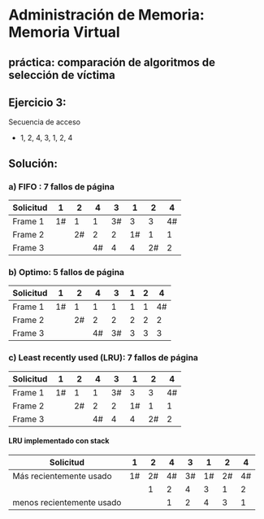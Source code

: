 # Administración de Memoria: Memoria Virtual
## práctica: comparación de algoritmos de selección de víctima 

## Ejercicio 3:  

Secuencia de acceso

- 1, 2, 4, 3, 1, 2, 4


## Solución:


### a) FIFO : 7  fallos de página


|Solicitud | 1 | 2 | 4 | 3 | 1 | 2 | 4 |
| -------- | - | - | - | - | - | - | - |
| Frame 1  | 1#| 1 | 1 | 3#| 3 | 3 | 4#|
| Frame 2  |   | 2#| 2 | 2 | 1#| 1 | 1 |
| Frame 3  |   |   | 4#| 4 | 4 | 2#| 2 | 




### b)	Optimo: 5 fallos de página




|Solicitud | 1 | 2 | 4 | 3 | 1 | 2 | 4 |
| -------- | - | - | - | - | - | - | - |
| Frame 1  | 1#| 1 | 1 | 1 | 1 | 1 | 4#|
| Frame 2  |   | 2#| 2 | 2 | 2 | 2 | 2 |
| Frame 3  |   |   | 4#| 3#| 3 | 3 | 3 | 



### c)	Least recently used (LRU): 7 fallos de página




|Solicitud | 1 | 2 | 4 | 3 | 1 | 2 | 4 |
| -------- | - | - | - | - | - | - | - |
| Frame 1  | 1#| 1 | 1 | 3#| 3 | 3 | 4#|
| Frame 2  |   | 2#| 2 | 2 | 1#| 1 | 1 |
| Frame 3  |   |   | 4#| 4 | 4 | 2#| 2 | 



#### LRU implementado con stack

|Solicitud                  | 1 | 2 | 4 | 3 | 1 | 2 | 4 |
| ------------------------- | - | - | - | - | - | - | - |  
| Más recientemente usado   | 1#| 2#| 4#| 3#| 1#| 2#| 4#| 
|                           |   | 1 | 2 | 4 | 3 | 1 | 2 | 
| menos recientemente usado |   |   | 1 | 2 | 4 | 3 | 1 |  



